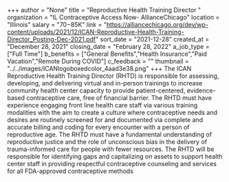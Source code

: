 +++
author = "None"
title = "Reproductive Health Training Director "
organization = "IL Contraceptive Access Now- AllianceChicago"
location = "Illinois"
salary = "$70-$85K"
link = "https://alliancechicago.org/dev/wp-content/uploads/2021/12/ICAN-Reproductive-Health-Training-Director_Posting-Dec-2021.pdf"
sort_date = "2021-12-28"
created_at = "December 28, 2021"
closing_date = "February 28, 2022"
a_job_type = ["Full Time"]
b_benefits = ["General Benefits","Health Insurance","Paid Vacation","Remote During COVID"]
c_feedback = ""
thumbnail = "../../images/ICANlogoboxedcolor_4aad3e38.png"
+++
The  ICAN  Reproductive  Health  Training  Director  (RHTD)  is  responsible  for  assessing, developing, and delivering virtual and in-person trainings to increase community health center capacity to provide patient-centered,  evidence-based  contraceptive  care,  free  of  financial  barrier.    The  RHTD  must  have  experience engaging  front  line  health  care  staff  via  various  training  modalities  with  the  aim  to  create  a  culture  where contraceptive needs and desires are routinely screened for and documented via complete and accurate billing and coding for every encounter with a person of reproductive age. The RHTD must have a fundamental understanding of reproductive justice and the role of unconscious bias in the delivery of trauma-informed care for people with fewer resources.  The  RHTD  will  be  responsible  for  identifying  gaps  and  capitalizing  on  assets  to  support  health  center staff  in  providing  respectful  contraceptive  counseling  and  services  for  all  FDA-approved  contraceptive  methods